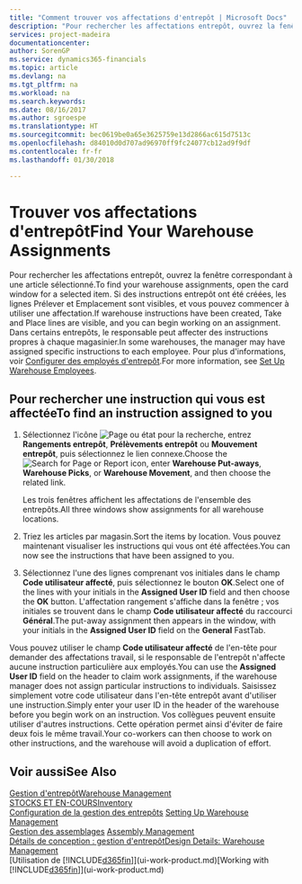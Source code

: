 ```yaml
---
title: "Comment trouver vos affectations d'entrepôt | Microsoft Docs"
description: "Pour rechercher les affectations entrepôt, ouvrez la fenêtre correspondant à une article sélectionné. Si des instructions entrepôt ont été créées, les lignes Prélever et Emplacement sont visibles, et vous pouvez commencer à utiliser une affectation. Dans certains entrepôts, le responsable peut affecter des instructions propres à chaque magasinier."
services: project-madeira
documentationcenter: 
author: SorenGP
ms.service: dynamics365-financials
ms.topic: article
ms.devlang: na
ms.tgt_pltfrm: na
ms.workload: na
ms.search.keywords: 
ms.date: 08/16/2017
ms.author: sgroespe
ms.translationtype: HT
ms.sourcegitcommit: bec0619be0a65e3625759e13d2866ac615d7513c
ms.openlocfilehash: d84010d0d707ad96970ff9fc24077cb12ad9f9df
ms.contentlocale: fr-fr
ms.lasthandoff: 01/30/2018

---
```

# <a name="find-your-warehouse-assignments"></a><span data-ttu-id="e6117-105">Trouver vos affectations d'entrepôt</span><span class="sxs-lookup"><span data-stu-id="e6117-105">Find Your Warehouse Assignments</span></span>
<span data-ttu-id="e6117-106">Pour rechercher les affectations entrepôt, ouvrez la fenêtre correspondant à une article sélectionné.</span><span class="sxs-lookup"><span data-stu-id="e6117-106">To find your warehouse assignments, open the card window for a selected item.</span></span> <span data-ttu-id="e6117-107">Si des instructions entrepôt ont été créées, les lignes Prélever et Emplacement sont visibles, et vous pouvez commencer à utiliser une affectation.</span><span class="sxs-lookup"><span data-stu-id="e6117-107">If warehouse instructions have been created, Take and Place lines are visible, and you can begin working on an assignment.</span></span> <span data-ttu-id="e6117-108">Dans certains entrepôts, le responsable peut affecter des instructions propres à chaque magasinier.</span><span class="sxs-lookup"><span data-stu-id="e6117-108">In some warehouses, the manager may have assigned specific instructions to each employee.</span></span> <span data-ttu-id="e6117-109">Pour plus d'informations, voir [Configurer des employés d'entrepôt](warehouse-how-to-set-up-warehouse-employees.md).</span><span class="sxs-lookup"><span data-stu-id="e6117-109">For more information, see [Set Up Warehouse Employees](warehouse-how-to-set-up-warehouse-employees.md).</span></span>

## <a name="to-find-an-instruction-assigned-to-you"></a><span data-ttu-id="e6117-110">Pour rechercher une instruction qui vous est affectée</span><span class="sxs-lookup"><span data-stu-id="e6117-110">To find an instruction assigned to you</span></span>  
1.  <span data-ttu-id="e6117-111">Sélectionnez l'icône ![Page ou état pour la recherche](media/ui-search/search_small.png "Page ou état pour la recherche"), entrez **Rangements entrepôt**, **Prélèvements entrepôt** ou **Mouvement entrepôt**, puis sélectionnez le lien connexe.</span><span class="sxs-lookup"><span data-stu-id="e6117-111">Choose the ![Search for Page or Report](media/ui-search/search_small.png "Search for Page or Report icon") icon, enter **Warehouse Put-aways**, **Warehouse Picks**, or **Warehouse Movement**, and then choose the related link.</span></span>

    <span data-ttu-id="e6117-112">Les trois fenêtres affichent les affectations de l'ensemble des entrepôts.</span><span class="sxs-lookup"><span data-stu-id="e6117-112">All three windows show assignments for all warehouse locations.</span></span>  

2. <span data-ttu-id="e6117-113">Triez les articles par magasin.</span><span class="sxs-lookup"><span data-stu-id="e6117-113">Sort the items by location.</span></span> <span data-ttu-id="e6117-114">Vous pouvez maintenant visualiser les instructions qui vous ont été affectées.</span><span class="sxs-lookup"><span data-stu-id="e6117-114">You can now see the instructions that have been assigned to you.</span></span>  
3. <span data-ttu-id="e6117-115">Sélectionnez l'une des lignes comprenant vos initiales dans le champ **Code utilisateur affecté**, puis sélectionnez le bouton **OK**.</span><span class="sxs-lookup"><span data-stu-id="e6117-115">Select one of the lines with your initials in the **Assigned User ID** field and then choose the **OK** button.</span></span> <span data-ttu-id="e6117-116">L'affectation rangement s'affiche dans la fenêtre ; vos initiales se trouvent dans le champ **Code utilisateur affecté** du raccourci **Général**.</span><span class="sxs-lookup"><span data-stu-id="e6117-116">The put-away assignment then appears in the window, with your initials in the **Assigned User ID** field on the **General** FastTab.</span></span>  

<span data-ttu-id="e6117-117">Vous pouvez utiliser le champ **Code utilisateur affecté** de l'en-tête pour demander des affectations travail, si le responsable de l'entrepôt n'affecte aucune instruction particulière aux employés.</span><span class="sxs-lookup"><span data-stu-id="e6117-117">You can use the **Assigned User ID** field on the header to claim work assignments, if the warehouse manager does not assign particular instructions to individuals.</span></span> <span data-ttu-id="e6117-118">Saisissez simplement votre code utilisateur dans l'en-tête entrepôt avant d'utiliser une instruction.</span><span class="sxs-lookup"><span data-stu-id="e6117-118">Simply enter your user ID in the header of the warehouse before you begin work on an instruction.</span></span> <span data-ttu-id="e6117-119">Vos collègues peuvent ensuite utiliser d'autres instructions. Cette opération permet ainsi d'éviter de faire deux fois le même travail.</span><span class="sxs-lookup"><span data-stu-id="e6117-119">Your co-workers can then choose to work on other instructions, and the warehouse will avoid a duplication of effort.</span></span>  

## <a name="see-also"></a><span data-ttu-id="e6117-120">Voir aussi</span><span class="sxs-lookup"><span data-stu-id="e6117-120">See Also</span></span>  
[<span data-ttu-id="e6117-121">Gestion d'entrepôt</span><span class="sxs-lookup"><span data-stu-id="e6117-121">Warehouse Management</span></span>](warehouse-manage-warehouse.md)  
[<span data-ttu-id="e6117-122">STOCKS ET EN-COURS</span><span class="sxs-lookup"><span data-stu-id="e6117-122">Inventory</span></span>](inventory-manage-inventory.md)  
<span data-ttu-id="e6117-123">[Configuration de la gestion des entrepôts](warehouse-setup-warehouse.md)   </span><span class="sxs-lookup"><span data-stu-id="e6117-123">[Setting Up Warehouse Management](warehouse-setup-warehouse.md)   </span></span>  
<span data-ttu-id="e6117-124">[Gestion des assemblages](assembly-assemble-items.md)  </span><span class="sxs-lookup"><span data-stu-id="e6117-124">[Assembly Management](assembly-assemble-items.md)  </span></span>  
[<span data-ttu-id="e6117-125">Détails de conception : gestion d'entrepôt</span><span class="sxs-lookup"><span data-stu-id="e6117-125">Design Details: Warehouse Management</span></span>](design-details-warehouse-management.md)  
<span data-ttu-id="e6117-126">[Utilisation de [!INCLUDE[d365fin](includes/d365fin_md.md)]](ui-work-product.md)</span><span class="sxs-lookup"><span data-stu-id="e6117-126">[Working with [!INCLUDE[d365fin](includes/d365fin_md.md)]](ui-work-product.md)</span></span> 

